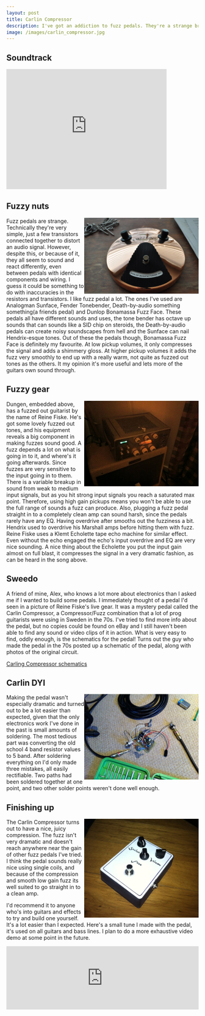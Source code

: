 ```yaml
---
layout: post
title: Carlin Compressor
description: I've got an addiction to fuzz pedals. They're a strange breed - circuit-wise they're similar, but they all seem to sound different. A few weekends ago I built my first guitar pedal, a copy of a quite different, rare 70s fuzz pedal from Sweden called the Carlin Compressor.
image: /images/carlin_compressor.jpg
---
```


## Soundtrack
<iframe width="420" height="315" src="http://www.youtube.com/embed/SGbDtMfYg5w" frameborder="0" allowfullscreen></iframe>

## Fuzzy nuts
<img src="/images/bonamassa.jpg" align="right" width="300" />
Fuzz pedals are strange. Technically they're very simple, just a few transistors connected together to distort an audio signal. However, despite this, or because of it, they all seem to sound and react differently, even between pedals with identical components and wiring. I guess it could be something to do with inaccuracies in the resistors and transistors.
I like fuzz pedal a lot. The ones I've used are Analogman Sunface, Fender Tonebender, Death-by-audio something something(a friends pedal) and Dunlop Bonamassa Fuzz Face. These pedals all have different sounds and uses, the tone bender has octave up sounds that can sounds like a SID chip on steroids, the Death-by-audio pedals can create noisy soundscapes from hell and the Sunface can nail Hendrix-esque tones. Out of these the pedals though, Bonamassa Fuzz Face is definitely my favourite. At low pickup volumes, it only compresses the signal and adds a shimmery gloss. At higher pickup volumes it adds the fuzz very smoothly to end up with a really warm, not quite as fuzzed out tones as the others. It my opinion it's more useful and lets more of the guitars own sound through.

## Fuzzy gear
<img src="/images/echolette.jpg" align="right" width="300" />
Dungen, embedded above, has a fuzzed out guitarist by the name of Reine Fiske. He's got some lovely fuzzed out tones, and his equipment reveals a big component in 
making fuzzes sound good. A fuzz depends a lot on what is going in to it, and where's it going afterwards. Since fuzzes are very sensitive to the input going in to them. There is a variable breakup in sound from weak to medium input signals, but as you hit strong input signals you reach a saturated max point. Therefore, using high gain pickups means you won't be able to use the full range of sounds a fuzz can produce. Also,  plugging a fuzz pedal straight in to a completely clean amp can sound harsh, since the pedals rarely have any EQ. Having overdrive after smooths out the fuzziness a bit. Hendrix used to overdrive his Marshall amps before hitting them with fuzz. Reine Fiske uses a Klemt Echolette tape echo machine for similar effect. Even without the echo engaged the echo's input overdrive and EQ are very nice sounding. A nice thing about the Echolette you put the input gain almost on full blast, it compresses the signal in a very dramatic fashion, as can be heard in the song above.

## Sweedo
A friend of mine, Alex, who knows a lot more about electronics than I asked me if I wanted to build some pedals. I immediately thought of a pedal I'd seen in a picture of Reine Fiske's live gear. It was a mystery pedal called the Carlin Compressor, a Compressor/Fuzz combination that a lot of prog guitarists were using in Sweden in the 70s. I've tried to find more info about the pedal, but no copies could be found on eBay and I still haven't been able to find any sound or video clips of it in action. What is very easy to find, oddly enough, is the schematics for the pedal! Turns out the guy who made the pedal in the 70s posted up a schematic of the pedal, along with photos of the original circuit.

[Carling Compressor schematics](/files/carlin_comp_fuzz.pdf)

## Carlin DYI
<div style=" overflow: hidden; zoom: 1;" >
<img src="/images/joarlin_wip.jpg" align="right" width="300" />
Making the pedal wasn't especially dramatic and turned out to be a lot easier than expected, given that the only electronics work I've done in the past is small amounts of soldering. The most tedious part was converting the old school 4 band resistor values to 5 band. After soldering everything on I'd only made three mistakes, all easily rectifiable. Two paths had been soldered together at one point, and two other solder points weren't done well enough.
</div>

## Finishing up
<div style=" overflow: hidden; zoom: 1;" >
<img src="/images/joarlin.jpg" align="right" width="300" />
The Carlin Compressor turns out to have a nice, juicy compression. The fuzz isn't very dramatic and doesn't reach anywhere near the gain of other fuzz pedals I've tried. I think the pedal sounds really nice using single coils, and because of the compression and smooth low gain fuzz its well suited to go straight in to a clean amp.

I'd recommend it to anyone who's into guitars and effects to try and build one yourself. It's a lot easier than I expected. Here's a small tune I made with the pedal, it's used on all guitars and bass lines. I plan to do a more exhaustive video demo at some point in the future.
</div>


<iframe width="100%" height="166" scrolling="no" frameborder="no" src="http://w.soundcloud.com/player/?url=http%3A%2F%2Fapi.soundcloud.com%2Ftracks%2F58343720&show_artwork=true"></iframe>